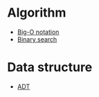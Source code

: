 # Algorithm

- [Big-O notation](/Algorithm/BigONotation/README.md)
- [Binary search](/Algorithm/BinarySearch/README.md)

# Data structure

- [ADT](/DataStructure/ADT/README.md)
